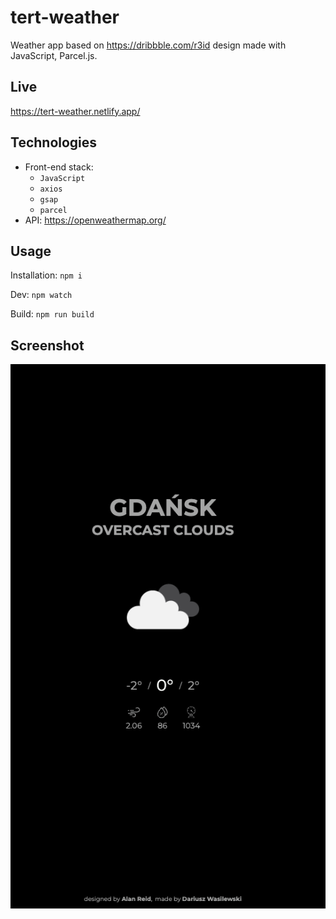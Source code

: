 # tert-weather

Weather app based on https://dribbble.com/r3id design made with JavaScript, Parcel.js.

## Live

https://tert-weather.netlify.app/

## Technologies

- Front-end stack:
  - `JavaScript`
  - `axios`
  - `gsap`
  - `parcel`
- API: https://openweathermap.org/

## Usage

Installation: `npm i`

Dev: `npm watch`

Build: `npm run build`

## Screenshot
![screenshot](screenshot.jpg "screenshot")